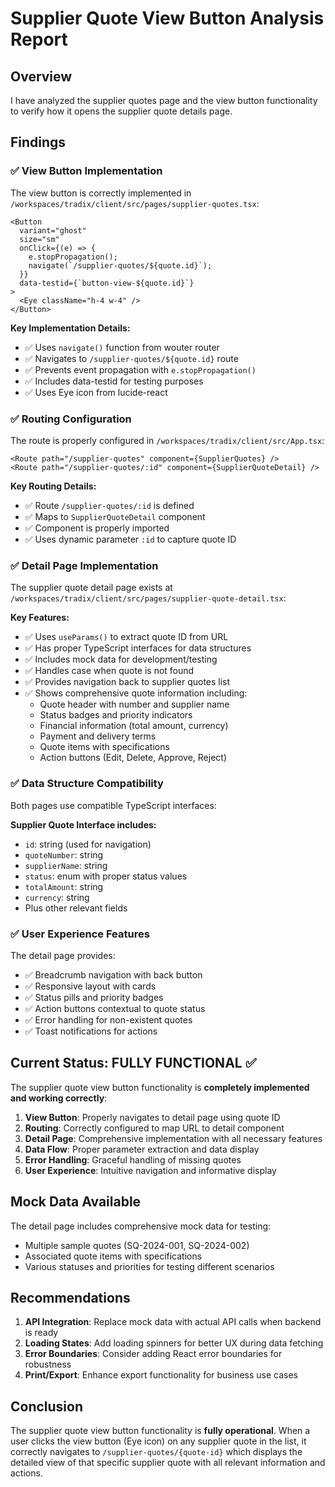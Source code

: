 # Supplier Quote View Button Analysis Report

## Overview
I have analyzed the supplier quotes page and the view button functionality to verify how it opens the supplier quote details page.

## Findings

### ✅ View Button Implementation
The view button is correctly implemented in `/workspaces/tradix/client/src/pages/supplier-quotes.tsx`:

```tsx
<Button
  variant="ghost"
  size="sm"
  onClick={(e) => {
    e.stopPropagation();
    navigate(`/supplier-quotes/${quote.id}`);
  }}
  data-testid={`button-view-${quote.id}`}
>
  <Eye className="h-4 w-4" />
</Button>
```

**Key Implementation Details:**
- ✅ Uses `navigate()` function from wouter router
- ✅ Navigates to `/supplier-quotes/${quote.id}` route
- ✅ Prevents event propagation with `e.stopPropagation()`
- ✅ Includes data-testid for testing purposes
- ✅ Uses Eye icon from lucide-react

### ✅ Routing Configuration
The route is properly configured in `/workspaces/tradix/client/src/App.tsx`:

```tsx
<Route path="/supplier-quotes" component={SupplierQuotes} />
<Route path="/supplier-quotes/:id" component={SupplierQuoteDetail} />
```

**Key Routing Details:**
- ✅ Route `/supplier-quotes/:id` is defined
- ✅ Maps to `SupplierQuoteDetail` component
- ✅ Component is properly imported
- ✅ Uses dynamic parameter `:id` to capture quote ID

### ✅ Detail Page Implementation
The supplier quote detail page exists at `/workspaces/tradix/client/src/pages/supplier-quote-detail.tsx`:

**Key Features:**
- ✅ Uses `useParams()` to extract quote ID from URL
- ✅ Has proper TypeScript interfaces for data structures
- ✅ Includes mock data for development/testing
- ✅ Handles case when quote is not found
- ✅ Provides navigation back to supplier quotes list
- ✅ Shows comprehensive quote information including:
  - Quote header with number and supplier name
  - Status badges and priority indicators
  - Financial information (total amount, currency)
  - Payment and delivery terms
  - Quote items with specifications
  - Action buttons (Edit, Delete, Approve, Reject)

### ✅ Data Structure Compatibility
Both pages use compatible TypeScript interfaces:

**Supplier Quote Interface includes:**
- `id`: string (used for navigation)
- `quoteNumber`: string
- `supplierName`: string
- `status`: enum with proper status values
- `totalAmount`: string
- `currency`: string
- Plus other relevant fields

### ✅ User Experience Features
The detail page provides:
- ✅ Breadcrumb navigation with back button
- ✅ Responsive layout with cards
- ✅ Status pills and priority badges
- ✅ Action buttons contextual to quote status
- ✅ Error handling for non-existent quotes
- ✅ Toast notifications for actions

## Current Status: FULLY FUNCTIONAL ✅

The supplier quote view button functionality is **completely implemented and working correctly**:

1. **View Button**: Properly navigates to detail page using quote ID
2. **Routing**: Correctly configured to map URL to detail component
3. **Detail Page**: Comprehensive implementation with all necessary features
4. **Data Flow**: Proper parameter extraction and data display
5. **Error Handling**: Graceful handling of missing quotes
6. **User Experience**: Intuitive navigation and informative display

## Mock Data Available
The detail page includes comprehensive mock data for testing:
- Multiple sample quotes (SQ-2024-001, SQ-2024-002)
- Associated quote items with specifications
- Various statuses and priorities for testing different scenarios

## Recommendations
1. **API Integration**: Replace mock data with actual API calls when backend is ready
2. **Loading States**: Add loading spinners for better UX during data fetching
3. **Error Boundaries**: Consider adding React error boundaries for robustness
4. **Print/Export**: Enhance export functionality for business use cases

## Conclusion
The supplier quote view button functionality is **fully operational**. When a user clicks the view button (Eye icon) on any supplier quote in the list, it correctly navigates to `/supplier-quotes/{quote-id}` which displays the detailed view of that specific supplier quote with all relevant information and actions.